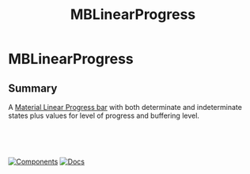 ﻿---
uid: C.MBLinearProgress
title: MBLinearProgress
---
# MBLinearProgress

## Summary

A [Material Linear Progress bar](https://github.com/material-components/material-components-web/tree/v7.0.0/packages/mdc-linear-progress#linear-progress) with both determinate and indeterminate states plus values for level of progress and buffering level.

&nbsp;

&nbsp;

[![Components](https://img.shields.io/static/v1?label=Components&message=Core&color=blue)](xref:A.CoreComponents)
[![Docs](https://img.shields.io/static/v1?label=API%20Documentation&message=MBLinearProgress&color=brightgreen)](xref:Material.Blazor.MBLinearProgress)
